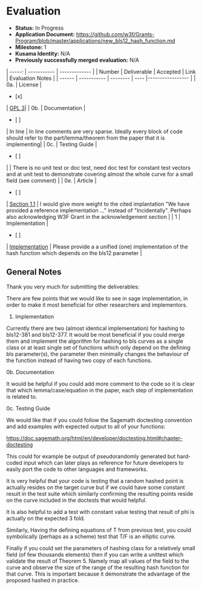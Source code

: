 # Evaluation

- **Status:** In Progress
- **Application Document:** https://github.com/w3f/Grants-Program/blob/master/applications/new_bls12_hash_function.md
- **Milestone:** 1
- **Kusama Identity:** N/A
- **Previously successfully merged evaluation:** N/A

| -----: | ----------- | ------------- |
| Number | Deliverable | Accepted | Link | Evaluation Notes |
| ------ | ----------- | -------- | ---- |----------------- |
| 0a. | License | <ul><li>[x] </li></ul> | [GPL 3](https://github.com/w3f-community/Indifferentiable-hashing-to-ordinary-elliptic-curves-of-j-0-with-the-cost-of-one-exponentiation/blob/main/LICENSE)|
| 0b. | Documentation |  <ul><li> [ ] </li></ul> | In line | In line comments are very sparse. Ideally every block of code should refer to the part/lemma/theorem from the paper that it is implementing| 
| 0c. | Testing Guide | <ul><li> [ ] </li></ul> | | There is no unit test or doc test, need doc test for constant test vectors and at unit test to demonstrate covering almost the whole curve for a small field (see comment) | 
| 0e. | Article | <ul><li> [ ] </li></ul>|  [Section 1.1](https://eprint.iacr.org/2021/1082) | I would give more weight to the cited implantation "We have provided a reference implementation ..." instead of "Incidentally". Perhaps also acknowledging W3F Grant in the acknowledgement section   |
| 1 |  Implementation | <ul><li> [ ] </li></ul> | [Implementation](https://github.com/w3f-community/dishport/Indifferentiable-hashing-to-ordinary-elliptic-curves-of-j-0-with-the-cost-of-one-exponentiation) | Please provide a a unified (one) implementation of the hash function which depends on the bls12 parameter |

## General Notes

Thank you very much for submitting the deliverables:

There are few points that we would like to see in sage implementation, in order to make it most beneficial for other researchers and implementors.

1. Implementation

Currently there are two (almost identical implementation) for hashing to bls12-381 and bls12-377. It would be most beneficial if you could merge them and implement the algorithm for hashing to bls curves as a single class or at least single set of functions which only depend on the defining bls parameter(s), the parameter then minimally changes the behaviour of the function instead of having two copy of each functions.

0b. Documentation

It would be helpful if you could add more comment to the code so it is clear that which lemma/case/equation in the paper, each step of implementation is related to.

0c. Testing Guide

We would like that if you could follow the Sagemath doctesting convention and add examples with expected output to all of your functions:

 https://doc.sagemath.org/html/en/developer/doctesting.html#chapter-doctesting

This could for example be output of pseudorandomly generated but hard-coded input which can later plays as reference for future developers to easily port the code to other languages and frameworks.

It is very helpful that your code is testing that a random hashed point is actually resides on the target curve but if we could have some constant result in the test suite which similarly confirming the resulting points reside on the curve included in the doctests that would helpful.

It is also helpful to add a test with constant value testing that result of phi is actually on the expected 3 fold. 

Similarly, Having the defining equations of T from previous test, you could symbolically (perhaps as a scheme) test that T/F is an elliptic curve.

Finally if you could set the parameters of hashing class for a relatively small field (of few thousands elements) then if you can write a unittest which validate the result of Theorem 5. Namely map all values of the field to the curve and observe the size of the range of the resulting hash function for that curve. This is important because it demonstrate the advantage of the proposed hashed in practice.

